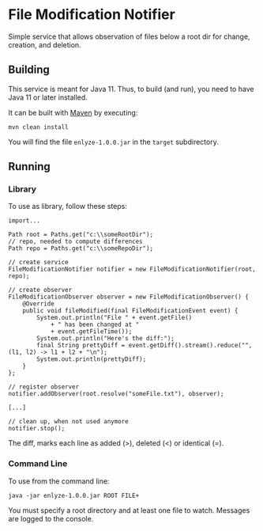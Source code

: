 # File Modification Notifier

Simple service that allows observation of files below a root dir for
change, creation, and deletion.

## Building

This service is meant for Java 11. Thus, to build (and run), you need to have
Java 11 or later installed.

It can be built with [Maven](http://maven.apache.org) by executing:

    mvn clean install

You will find the file `enlyze-1.0.0.jar` in the `target` subdirectory.

## Running 

### Library

To use as library, follow these steps:

```      
import...

Path root = Paths.get("c:\\someRootDir");
// repo, needed to compute differences
Path repo = Paths.get("c:\\someRepoDir");

// create service
FileModificationNotifier notifier = new FileModificationNotifier(root, repo);

// create observer
FileModificationObserver observer = new FileModificationObserver() {
    @Override
    public void fileModified(final FileModificationEvent event) {
        System.out.println("File " + event.getFile()
            + " has been changed at "
            + event.getFileTime());
        System.out.println("Here's the diff:");
        final String prettyDiff = event.getDiff().stream().reduce("", (l1, l2) -> l1 + l2 + "\n");
        System.out.println(prettyDiff);
    }
};    
     
// register observer
notifier.addObserver(root.resolve("someFile.txt"), observer);

[...]
                
// clean up, when not used anymore
notifier.stop();
```       

The diff, marks each line as added (>), deleted (<) or identical (=).

### Command Line

To use from the command line:

```
java -jar enlyze-1.0.0.jar ROOT FILE+ 
```

You must specify a root directory and at least one file to watch.
Messages are logged to the console. 